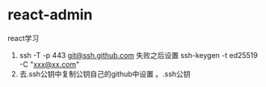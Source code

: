 # react-admin
react学习

<!-- 解决代码传不上去问题 -->
1. ssh -T -p 443 git@ssh.github.com
失败之后设置 ssh-keygen -t ed25519 -C "xxx@xx.com"
2. 去.ssh公钥中复制公钥自己的github中设置 。.ssh公钥
